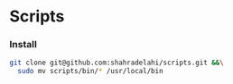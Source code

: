 # Scripts

### Install

```bash
git clone git@github.com:shahradelahi/scripts.git &&\
  sudo mv scripts/bin/* /usr/local/bin
```